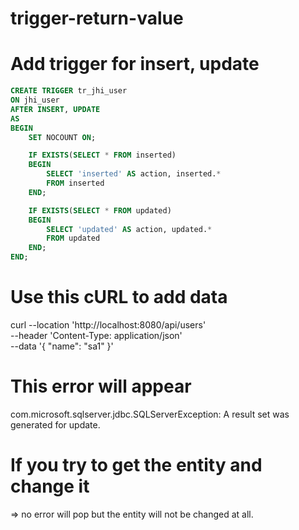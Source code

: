 # trigger-return-value

# Add trigger for insert, update
```sql
CREATE TRIGGER tr_jhi_user
ON jhi_user
AFTER INSERT, UPDATE
AS
BEGIN
    SET NOCOUNT ON;

    IF EXISTS(SELECT * FROM inserted)
    BEGIN
        SELECT 'inserted' AS action, inserted.*
        FROM inserted
    END;

    IF EXISTS(SELECT * FROM updated)
    BEGIN
        SELECT 'updated' AS action, updated.*
        FROM updated
    END;
END;
```
# Use this cURL to add data
curl --location 'http://localhost:8080/api/users' \
--header 'Content-Type: application/json' \
--data '{
    "name": "sa1"
}'

# This error will appear
com.microsoft.sqlserver.jdbc.SQLServerException: A result set was generated for update.

# If you try to get the entity and change it 
=> no error will pop but the entity will not be changed at all.
